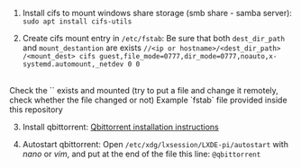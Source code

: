 1. Install cifs to mount windows share storage (smb share - samba server):
  `sudo apt install cifs-utils`

2. Create cifs mount entry in `/etc/fstab`:
  Be sure that both `dest_dir_path` and `mount_destantion` are exists
  `//<ip or hostname>/<dest_dir_path> /<mount_dest> cifs guest,file_mode=0777,dir_mode=0777,noauto,x-systemd.automount,_netdev 0 0` 
  <br/>
  Check the `<mounting_dest>` exists and mounted (try to put a file and change it remotely, check whether the file changed or not)
  Example `fstab` file provided inside this repository

3. Install qbittorrent:
  [Qbittorrent installation instructions](https://pimylifeup.com/raspberry-pi-qbittorrent)

4. Autostart qbittorrent:
  Open `/etc/xdg/lxsession/LXDE-pi/autostart` with *nano* or *vim*, and put at the end of the file this line:
  `@qbittorrent`
